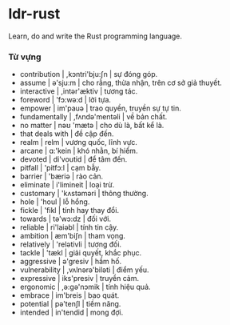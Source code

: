 # ldr-rust

Learn, do and write the Rust programming language.

### Từ vựng

- contribution | ,kɔntri'bju:∫n | sự đóng góp.
- assume | ə'sju:m | cho rằng, thừa nhận, trên cơ sở giả thuyết.
- interactive | ,intər'æktiv | tương tác.
- foreword | 'fɔ:wə:d | lời tựa.
- empower | im'pauə | trao quyền, truyền sự tự tin.
- fundamentally | ,fʌndə'mentəli | về bản chất.
- no matter | nəʊ 'mætə | cho dù là, bất kể là.
- that deals with | đề cập đến.
- realm | relm | vương quốc, lĩnh vực.
- arcane | ɑ:'kein | khó nhằn, bí hiểm.
- devoted | di'voutid | để tâm đến.
- pitfall | 'pitfɔ:l | cạm bẫy.
- barrier | 'bæriə | rào cản.
- eliminate | i'limineit | loại trừ.
- customary | 'kʌstəməri | thông thường.
- hole | 'houl | lỗ hổng.
- fickle | 'fikl | tính hay thay đổi.
- towards | tə'wɔ:dz | đối với.
- reliable | ri'laiəbl | tính tin cậy.
- ambition | æm'bi∫n | tham vọng.
- relatively | 'relətivli | tương đối.
- tackle | 'tækl | giải quyết, khắc phục.
- aggressive | ə'gresiv | hầm hố.
- vulnerability | ,vʌlnərə'biləti | điểm yếu.
- expressive | iks'presiv | truyền cảm.
- ergonomic | ,ə:gə'nɔmik | tính hiệu quả.
- embrace | im'breis | bao quát.
- potential | pə'ten∫l | tiềm năng.
- intended | in'tendid | mong đợi.
